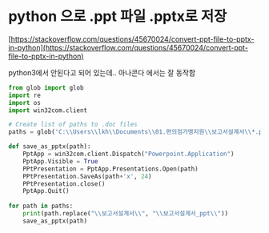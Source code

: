 # python 으로 .ppt 파일 .pptx로 저장

[https://stackoverflow.com/questions/45670024/convert-ppt-file-to-pptx-in-python](https://stackoverflow.com/questions/45670024/convert-ppt-file-to-pptx-in-python)

python3에서 안된다고 되어 있는데.. 아나콘다 에서는 잘 동작함 

```python
from glob import glob
import re
import os
import win32com.client

# Create list of paths to .doc files
paths = glob('C:\\Users\\lkh\\Documents\\01.편의점가맹지원\\보고서설계서\\*.ppt', recursive=True)

def save_as_pptx(path):
    PptApp = win32com.client.Dispatch("Powerpoint.Application")
    PptApp.Visible = True
    PPtPresentation = PptApp.Presentations.Open(path)
    PPtPresentation.SaveAs(path+'x', 24)
    PPtPresentation.close()
    PptApp.Quit()
    
for path in paths:
    print(path.replace("\\보고서설계서\\", "\\보고서설계서_ppt\\"))
    save_as_pptx(path)
```
    



<!--stackedit_data:
eyJoaXN0b3J5IjpbLTEyNjUwODI1ODBdfQ==
-->